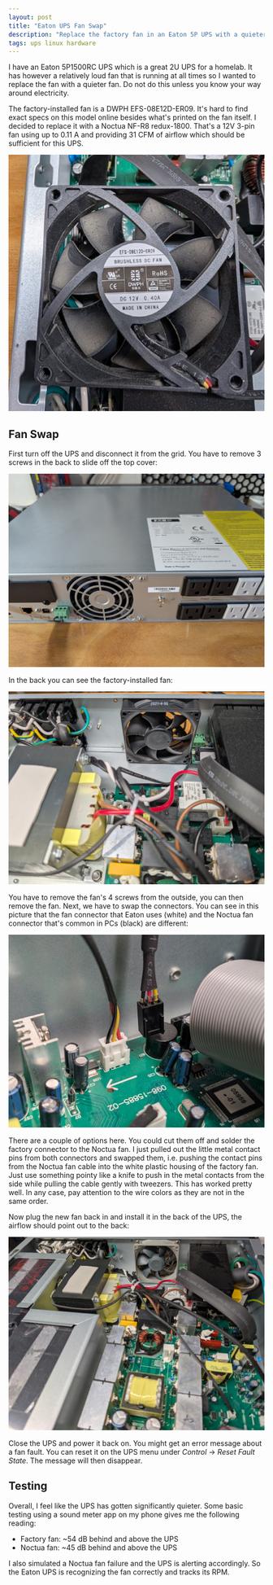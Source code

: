 ```yaml
---
layout: post
title: "Eaton UPS Fan Swap"
description: "Replace the factory fan in an Eaton 5P UPS with a quieter Noctua fan."
tags: ups linux hardware
---
```


I have an Eaton 5P1500RC UPS which is a great 2U UPS for a homelab. It has however a relatively loud fan that is running at all times so I wanted to replace the fan with a quieter fan. Do not do this unless you know your way around electricity.

The factory-installed fan is a DWPH EFS-08E12D-ER09. It's hard to find exact specs on this model online besides what's printed on the fan itself. I decided to replace it with a Noctua NF-R8 redux-1800. That's a 12V 3-pin fan using up to 0.11 A and providing 31 CFM of airflow which should be sufficient for this UPS.

![Eaton UPS Factory Fan Label](/assets/images/eaton-ups-standard-fan-label.jpg)

## Fan Swap

First turn off the UPS and disconnect it from the grid. You have to remove 3 screws in the back to slide off the top cover:

![Back of the Eaton UPS](/assets/images/eaton-ups-outside.jpg)

In the back you can see the factory-installed fan:

![Factory-installed fan in the Eaton UPS](/assets/images/eaton-ups-standard-fan-installed.jpg)

You have to remove the fan's 4 screws from the outside, you can then remove the fan. Next, we have to swap the connectors. You can see in this picture that the fan connector that Eaton uses (white) and the Noctua fan connector that's common in PCs (black) are different:

![Fan connectors of the factory fan and Noctua](/assets/images/eaton-ups-connector.jpg)

There are a couple of options here. You could cut them off and solder the factory connector to the Noctua fan. I just pulled out the little metal contact pins from both connectors and swapped them, i.e. pushing the contact pins from the Noctua fan cable into the white plastic housing of the factory fan. Just use something pointy like a knife to push in the metal contacts from the side while pulling the cable gently with tweezers. This has worked pretty well. In any case, pay attention to the wire colors as they are not in the same order.

Now plug the new fan back in and install it in the back of the UPS, the airflow should point out to the back:

![Noctua installed inside the Eaton UPS](/assets/images/eaton-ups-noctua-fan.jpg)

Close the UPS and power it back on. You might get an error message about a fan fault. You can reset it on the UPS menu under *Control* -> *Reset Fault State*. The message will then disappear.

## Testing

Overall, I feel like the UPS has gotten significantly quieter. Some basic testing using a sound meter app on my phone gives me the following reading:

* Factory fan: ~54 dB behind and above the UPS
* Noctua fan: ~45 dB behind and above the UPS

I also simulated a Noctua fan failure and the UPS is alerting accordingly. So the Eaton UPS is recognizing the fan correctly and tracks its RPM.
